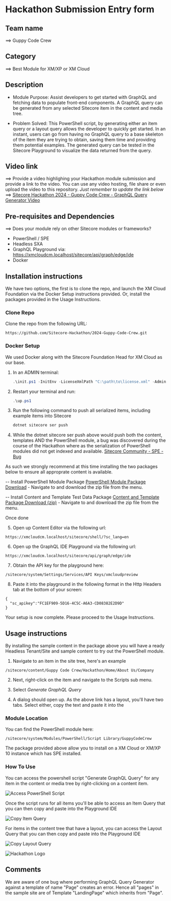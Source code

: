 # Hackathon Submission Entry form
## Team name
⟹ Guppy Code Crew

## Category
⟹ Best Module for XM/XP or XM Cloud  

## Description
  - Module Purpose: Assist developers to get started with GraphQL and fetching data to populate front-end components. A GraphQL query can be generated from any selected Sitecore item in the content and media tree. 

  - Problem Solved: This PowerShell script, by generating either an item query or a layout query allows the developer to quickly get started. In an instant, users can go from having no GraphQL query to a base skeleton of the item they are trying to obtain, saving them time and providing them potential examples. The generated query can be tested in the Sitecore Playground to visualize the data returned from the query. 

## Video link
⟹ Provide a video highlighing your Hackathon module submission and provide a link to the video. You can use any video hosting, file share or even upload the video to this repository. _Just remember to update the link below_
⟹ [Sitecore Hackathon 2024 - Guppy Code Crew - GraphQL Query Generator Video](https://www.youtube.com/watch?v=isrlK0SYzsk)

## Pre-requisites and Dependencies

⟹ Does your module rely on other Sitecore modules or frameworks?
- PowerShell / SPE
- Headless SXA
- GraphQL Playground via: https://xmcloudcm.localhost/sitecore/api/graph/edge/ide
- Docker

## Installation instructions
We have two options, the first is to clone the repo, and launch the XM Cloud Foundation via the Docker Setup instructions provided. Or, install the packages provided in the Usage Instructions.

### Clone Repo

Clone the repo from the following URL:
```
https://github.com/Sitecore-Hackathon/2024-Guppy-Code-Crew.git
```

### Docker Setup
We used Docker along with the Sitecore Foundation Head for XM Cloud as our base. 

1. In an ADMIN terminal:

    ```ps1
    .\init.ps1 -InitEnv -LicenseXmlPath "C:\path\to\license.xml" -AdminPassword "DesiredAdminPassword"
    ```

2. Restart your terminal and run:

    ```ps1
    .\up.ps1
    ```
3. Run the following command to push all serialized items, including example items into Sitecore

    ```ps1
    dotnet sitecore ser push
    ```
4. While the dotnet sitecore ser push above would push both the content, templates AND the PowerShell module, a bug was discovered during the course of the Hackathon where as the serialization of PowerShell modules did not get indexed and available. [Sitecore Community - SPE - Bug](https://sitecorechat.slack.com/archives/C09THADMX/p1709394930730419?thread_ts=1709394003.679919&cid=C09THADMX)

As such we strongly recommend at this time installing the two packages below to ensure all approprate content is available.



-- Install PowerShell Module Package
[PowerShell Module Package Download](/docs/modulefiles/GuppyCodeCrew-GenerateGraphQLQuery-Module-1.zip) - Navigate to and download the zip file from the menu.

-- Install Content and Template Test Data Package
[Content and Template Package Download (zip)](/docs/modulefiles/GuppyCodeCrew-ContentAndTemplates.zip) - Navigate to and download the zip file from the menu.

Once done

5. Open up Content Editor via the following url:
```
https://xmcloudcm.localhost/sitecore/shell/?sc_lang=en
```

6. Open up the GraphQL IDE Playground via the following url:
```
https://xmcloudcm.localhost/sitecore/api/graph/edge/ide
```

7. Obtain the API key for the playground here:
```
/sitecore/system/Settings/Services/API Keys/xmcloudpreview
```

8. Paste it into the playground in the following format in the Http Headers tab at the bottom of your screen:
```
{
  "sc_apikey":"FC1EF909-5D16-4C5C-A6A3-CD08382E2D9D"
}
```

Your setup is now complete. Please proceed to the Usage Instructions.

## Usage instructions
By installing the sample content in the package above you will have a ready Headless Tenant/Site and sample content to try out the PowerShell module.

1. Navigate to an item in the site tree, here's an example
```
/sitecore/content/Guppy Code Crew/Hackathon/Home/About Us/Company
```

2. Next, right-click on the item and navigate to the Scripts sub menu.

3. Select *Generate GraphQL Query*

4. A dialog should open up. As the above link has a layout, you'll have two tabs.  Select either, copy the text and paste it into the 

### Module Location
You can find the PowerShell module here:
```
/sitecore/system/Modules/PowerShell/Script Library/GuppyCodeCrew
```

The package provided above allow you to install on a XM Cloud or XM/XP 10 instance which has SPE installed.

### How To Use
You can access the powershell script "Generate GraphQL Query" for any item in the content or media tree by right-clicking on a content item.

![Access PowerShell Script](docs/images/screenshot1.png?raw=true "Access PowerShell Script")

Once the script runs for all items you'll be able to access an Item Query that you can then copy and paste into the Playground IDE

![Copy Item Query](docs/images/screenshot2.png?raw=true "Copy Item Query")

For items in the content tree that have a layout, you can access the Layout Query that you can then copy and paste into the Playground IDE

![Copy Layout Query](docs/images/screenshot3.png?raw=true "Copy Layout Query")


![Hackathon Logo](docs/images/hackathon.png?raw=true "Hackathon Logo")

## Comments
We are aware of one bug where performing GraphQL Query Generator against a template of name "Page" creates an error. Hence all "pages" in the sample site are of Template "LandingPage" which inherits from "Page".